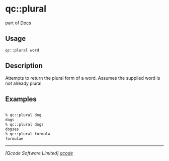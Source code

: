 qc::plural
==========

part of [Docs](.)

Usage
-----
`
        qc::plural word
    `

Description
-----------
Attempts to return the plural form of a word.
        Assumes the supplied word is not already plural.

Examples
--------
```tcl

% qc::plural dog
dogs
% qc::plural dogs
dogses
% qc::plural formula
formulae
```

----------------------------------
*[Qcode Software Limited] [qcode]*

[qcode]: http://www.qcode.co.uk "Qcode Software"